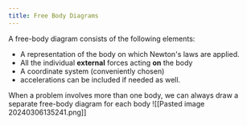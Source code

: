 ```yaml
---
title: Free Body Diagrams
---
```


A free-body diagram consists of the following elements:
* A representation of the body on which Newton's laws are applied.
* All the individual **external** forces acting **on** the body
* A coordinate system (conveniently chosen)
* accelerations can be included if needed as well.

When a problem involves more than one body, we can always draw a separate free-body diagram for each body
![[Pasted image 20240306135241.png]]